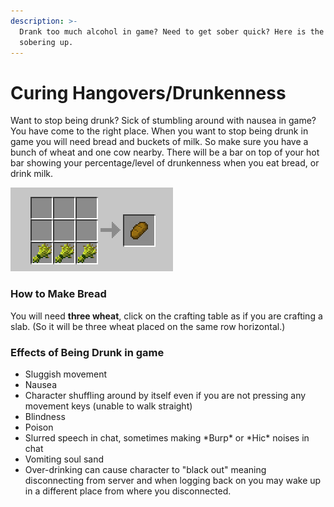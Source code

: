 ```yaml
---
description: >-
  Drank too much alcohol in game? Need to get sober quick? Here is the guide to
  sobering up.
---
```


# Curing Hangovers/Drunkenness

Want to stop being drunk? Sick of stumbling around with nausea in game? You have come to the right place. When you want to stop being drunk in game you will need bread and buckets of milk. So make sure you have a bunch of wheat and one cow nearby. There will be a bar on top of your hot bar showing your percentage/level of drunkenness when you eat bread, or drink milk.&#x20;

![](<../../../.gitbook/assets/Screen Shot 2021-03-22 at 4.36.28 PM.png>)

### How to Make Bread

You will need **three wheat**, click on the crafting table as if you are crafting a slab. (So it will be three wheat placed on the same row horizontal.)



### Effects of Being Drunk in game

* Sluggish movement
* Nausea
* Character shuffling around by itself even if you are not pressing any movement keys (unable to walk straight)
* Blindness
* Poison
* Slurred speech in chat, sometimes making \*Burp\* or \*Hic\* noises in chat
* Vomiting soul sand
* Over-drinking can cause character to "black out" meaning disconnecting from server and when logging back on you may wake up in a different place from where you disconnected.&#x20;



